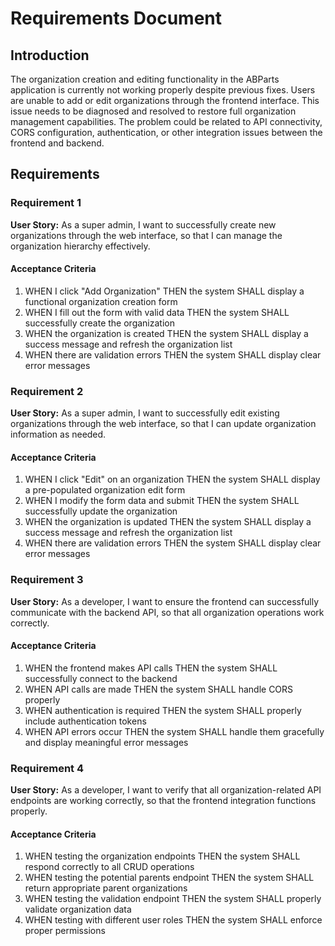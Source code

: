 # Requirements Document

## Introduction

The organization creation and editing functionality in the ABParts application is currently not working properly despite previous fixes. Users are unable to add or edit organizations through the frontend interface. This issue needs to be diagnosed and resolved to restore full organization management capabilities. The problem could be related to API connectivity, CORS configuration, authentication, or other integration issues between the frontend and backend.

## Requirements

### Requirement 1

**User Story:** As a super admin, I want to successfully create new organizations through the web interface, so that I can manage the organization hierarchy effectively.

#### Acceptance Criteria

1. WHEN I click "Add Organization" THEN the system SHALL display a functional organization creation form
2. WHEN I fill out the form with valid data THEN the system SHALL successfully create the organization
3. WHEN the organization is created THEN the system SHALL display a success message and refresh the organization list
4. WHEN there are validation errors THEN the system SHALL display clear error messages

### Requirement 2

**User Story:** As a super admin, I want to successfully edit existing organizations through the web interface, so that I can update organization information as needed.

#### Acceptance Criteria

1. WHEN I click "Edit" on an organization THEN the system SHALL display a pre-populated organization edit form
2. WHEN I modify the form data and submit THEN the system SHALL successfully update the organization
3. WHEN the organization is updated THEN the system SHALL display a success message and refresh the organization list
4. WHEN there are validation errors THEN the system SHALL display clear error messages

### Requirement 3

**User Story:** As a developer, I want to ensure the frontend can successfully communicate with the backend API, so that all organization operations work correctly.

#### Acceptance Criteria

1. WHEN the frontend makes API calls THEN the system SHALL successfully connect to the backend
2. WHEN API calls are made THEN the system SHALL handle CORS properly
3. WHEN authentication is required THEN the system SHALL properly include authentication tokens
4. WHEN API errors occur THEN the system SHALL handle them gracefully and display meaningful error messages

### Requirement 4

**User Story:** As a developer, I want to verify that all organization-related API endpoints are working correctly, so that the frontend integration functions properly.

#### Acceptance Criteria

1. WHEN testing the organization endpoints THEN the system SHALL respond correctly to all CRUD operations
2. WHEN testing the potential parents endpoint THEN the system SHALL return appropriate parent organizations
3. WHEN testing the validation endpoint THEN the system SHALL properly validate organization data
4. WHEN testing with different user roles THEN the system SHALL enforce proper permissions